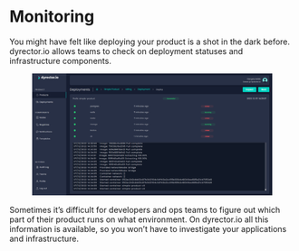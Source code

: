 # Monitoring

You might have felt like deploying your product is a shot in the dark before. dyrector.io allows teams to check on deployment statuses and infrastructure components.

<figure><img src="../.gitbook/assets/dyrector-io-deployment-06.png" alt=""><figcaption></figcaption></figure>

Sometimes it’s difficult for developers and ops teams to figure out which part of their product runs on what environment. On dyrector.io all this information is available, so you won’t have to investigate your applications and infrastructure.
